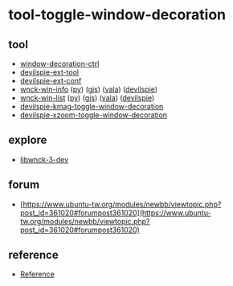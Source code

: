 # tool-toggle-window-decoration


## tool

* [window-decoration-ctrl](app/window-decoration-ctrl)
* [devilspie-ext-tool](app/devilspie-ext-tool)
* [devilspie-ext-conf](app/devilspie-ext-conf)
* [wnck-win-info](explore/libwnck-3-dev/tool/wnck-win-info) ([py](explore/libwnck-3-dev/gi/python/prototype/wnck-win-info)) ([gjs](explore/libwnck-3-dev/gi/gjs/prototype/wnck-win-info)) ([vala](explore/libwnck-3-dev/gi/vala/prototype/wnck-win-info)) ([devilspie](app/devilspie-ext-tool/devilspie-win-info.ds))
* [wnck-win-list](explore/libwnck-3-dev/tool/wnck-win-list) ([py](explore/libwnck-3-dev/gi/python/prototype/wnck-win-list)) ([gjs](explore/libwnck-3-dev/gi/gjs/prototype/wnck-win-list)) ([vala](explore/libwnck-3-dev/gi/vala/prototype/wnck-win-list)) ([devilspie](app/devilspie-ext-tool/devilspie-win-list.ds))
* [devilspie-kmag-toggle-window-decoration](app/devilspie-kmag-toggle-window-decoration)
* [devilspie-xzoom-toggle-window-decoration](app/devilspie-xzoom-toggle-window-decoration)


## explore

* [libwnck-3-dev](explore/libwnck-3-dev)


## forum

* [https://www.ubuntu-tw.org/modules/newbb/viewtopic.php?post_id=361020#forumpost361020](https://www.ubuntu-tw.org/modules/newbb/viewtopic.php?post_id=361020#forumpost361020)


## reference

* [Reference](Reference.md)
